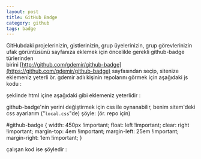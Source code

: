 ```yaml
---
layout: post
title: GitHub Badge
category: github
tags: badge
---
```


GitHubdaki projelerinizin, gistlerinizin, grup üyelerinizin, grup görevlerinizin   ufak görüntüsünü sayfanıza eklemek için öncelikle gerekli github-badge türlerinden  
birini [http://github.com/gdemir/github-badge](https://github.com/gdemir/github-badge) sayfasından seçip, sitenize eklemeniz yeterli ör. gdemir adlı kişinin repolarını görmek için aşağıdaki js kodu :  


  <div id="github-badge"></div>
  <script type="text/javascript" charset="utf-8">
          GITHUB_USERNAME = "gdemir";
          GITHUB_LIST_LENGTH = 10;
          GITHUB_TITLE = "Projelerim"
          GITHUB_SHOW_ALL = "Hepsini Göster"
  </script>
  <script src="https://gdemir.github.io/github-badge/github-badge-repo.js" type="text/javascript">
  </script>


şeklinde html içine aşağıdaki gibi eklemeniz yeterlidir :


  <html>
  <body>
  <div id="github-badge"></div>
  <script type="text/javascript" charset="utf-8">
          GITHUB_USERNAME = "gdemir";
          GITHUB_LIST_LENGTH = 10;
          GITHUB_TITLE = "Projelerim"
          GITHUB_SHOW_ALL = "Hepsini Göster"
  </script>
  <script src="https://gdemir.github.io/github-badge/github-badge-repo.js" type="text/javascript">
  </script>
  </body>
  </html>


github-badge'nin yerini değiştirmek için css ile oynanabilir, benim sitem'deki css ayarlarım ("`local.css`"de) şöyle: (ör. repo için)


  #github-badge {
    width: 450px !important;
    float: left !important;
    clear: right !important;
    margin-top: 4em !important;
    margin-left: 25em !important;
    margin-right: 1em !important;
  }


çalışan kod ise şöyledir :


<div id="github-badge"></div>
<script type="text/javascript" charset="utf-8">
	GITHUB_USERNAME = "gdemir";
	GITHUB_LIST_LENGTH = 10;
	GITHUB_TITLE = "Projelerim";
	GITHUB_SHOW_ALL = "Hepsini Göster";
</script>
<script src="https://gdemir.github.io/github-badge/github-badge-repo.js" type="text/javascript">
